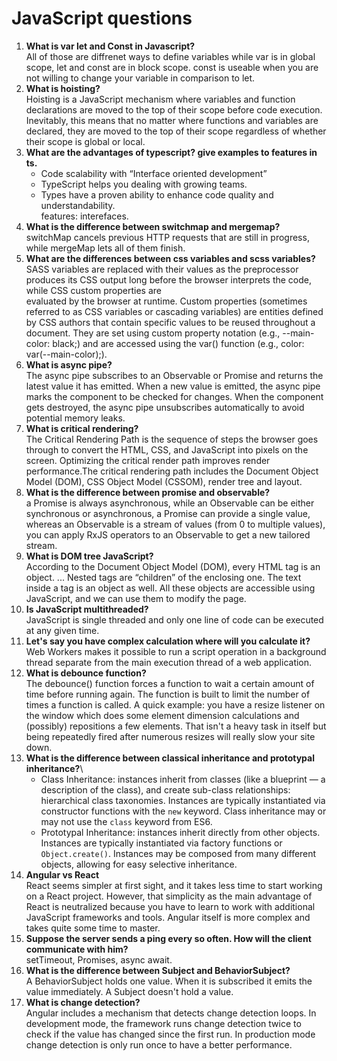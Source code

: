 # JavaScript questions

1) **What is var let and Const in Javascript?**\
   All of those are diffrenet ways to define variables while var is in global scope, let and const are in block scope. const is useable when you are not willing to change your
   variable in comparison to let.
2) **What is hoisting?**\
  Hoisting is a JavaScript mechanism where variables and function declarations are moved to the top of their scope before code execution. Inevitably, this means that no matter where functions and variables are declared, they are moved to the top of their scope regardless of whether their scope is global or local.
3) **What are the advantages of typescript? give examples to features in ts.**
   - Code scalability with “Interface oriented development”
   - TypeScript helps you dealing with growing teams.
   - Types have a proven ability to enhance code quality and understandability.\
   features: interefaces.
4) **What is the difference between switchmap and mergemap?**\
  switchMap cancels previous HTTP requests that are still in progress, while mergeMap lets all of them finish. 
5) **What are the differences between css variables and scss variables?**\
   SASS variables are replaced with their values as the preprocessor produces its CSS output long before the browser interprets the code, while CSS custom properties are  
   evaluated by the browser at runtime.
   Custom properties (sometimes referred to as CSS variables or cascading variables) are entities defined by CSS authors that contain specific values to be reused throughout a 
   document. They are set using custom property notation (e.g., --main-color: black;) and are accessed using the var() function (e.g., color: var(--main-color);).
6) **What is async pipe?**\
   The async pipe subscribes to an Observable or Promise and returns the latest value it has emitted. When a new value is emitted, the async pipe marks the component to be 
   checked for changes. When the component gets destroyed, the async pipe unsubscribes automatically to avoid potential memory leaks.
7) **What is critical rendering?**\
   The Critical Rendering Path is the sequence of steps the browser goes through to convert the HTML, CSS, and JavaScript into pixels on the screen. Optimizing the critical 
   render path improves render performance.The critical rendering path includes the Document Object Model (DOM), CSS Object Model (CSSOM), render tree and layout.
8) **What is the difference between promise and observable?**\
   a Promise is always asynchronous, while an Observable can be either synchronous or asynchronous, a Promise can provide a single value, whereas an Observable is a stream of 
   values (from 0 to multiple values), you can apply RxJS operators to an Observable to get a new tailored stream.
9) **What is DOM tree JavaScript?**\
   According to the Document Object Model (DOM), every HTML tag is an object. ... Nested tags are “children” of the enclosing one. The text inside a tag is an object as well. 
   All these objects are accessible using JavaScript, and we can use them to modify the page.
10) **Is JavaScript multithreaded?**\
    JavaScript is single threaded and only one line of code can be executed at any given time. 
11) **Let's say you have complex calculation where will you calculate it?**\
    Web Workers makes it possible to run a script operation in a background thread separate from the main execution thread of a web application.
12) **What is debounce function?**\
    The debounce() function forces a function to wait a certain amount of time before running again. The function is built to limit the number of times a function is called.
    A quick example:  you have a resize listener on the window which does some element dimension calculations and (possibly)  repositions a few elements.  That isn't a heavy 
    task in itself but being repeatedly fired after numerous resizes will really slow your site down.  
13) **What is the difference between classical inheritance and prototypal inheritance?**\
    - Class Inheritance: instances inherit from classes (like a blueprint — a description of the class), and create sub-class relationships: hierarchical class taxonomies.
      Instances are typically instantiated via constructor functions with the `new` keyword. Class inheritance may or may not use the `class` keyword from ES6.
    - Prototypal Inheritance: instances inherit directly from other objects. Instances are typically instantiated via factory functions or `Object.create()`. 
      Instances may be   composed from many different objects, allowing for easy selective inheritance.
14) **Angular vs React**\
     React seems simpler at first sight, and it takes less time to start working on a React project. However, that simplicity as the main advantage of React is neutralized 
     because you have to learn to work with additional JavaScript frameworks and tools. Angular itself is more complex and takes quite some time to master.
15) **Suppose the server sends a ping every so often. How will the client communicate with him?**\
    setTimeout, Promises, async await.
16) **What is the difference between Subject and BehaviorSubject?**\
    A BehaviorSubject holds one value. When it is subscribed it emits the value immediately. A Subject doesn't hold a value.
17) **What is change detection?**\
    Angular includes a mechanism that detects change detection loops. In development mode, the framework runs change detection twice to check if the value has changed since 
    the first run. In production mode change detection is only run once to have a better performance.
